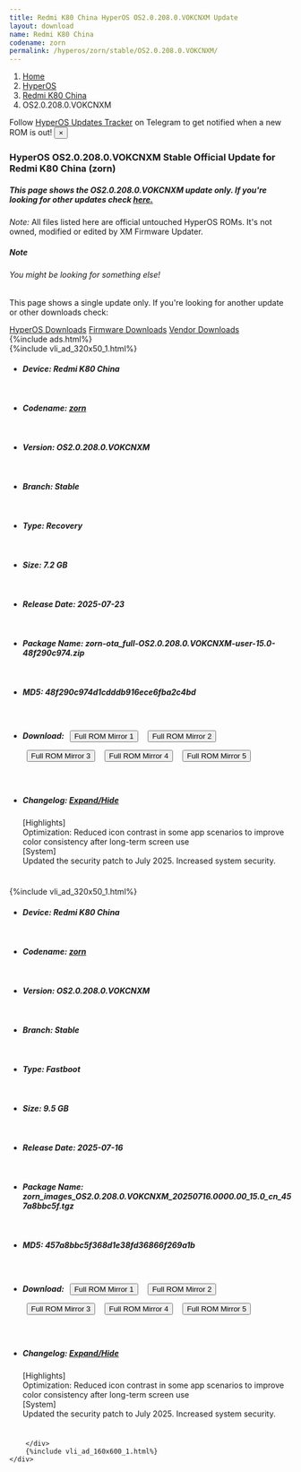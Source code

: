 ```yaml
---
title: Redmi K80 China HyperOS OS2.0.208.0.VOKCNXM Update
layout: download
name: Redmi K80 China
codename: zorn
permalink: /hyperos/zorn/stable/OS2.0.208.0.VOKCNXM/
---
```

<nav aria-label="breadcrumb">
    <ol class="breadcrumb">
        <li class="breadcrumb-item"><a href="/">Home</a></li>
        <li class="breadcrumb-item"><a href="/hyperos/">HyperOS</a></li>
        <li class="breadcrumb-item"><a href="/hyperos/zorn/">Redmi K80 China</a></li>
        <li class="breadcrumb-item active" aria-current="page">OS2.0.208.0.VOKCNXM</li>
    </ol>
</nav>
<div class="alert alert-primary alert-dismissible fade show" role="alert">
    Follow <a href="https://t.me/MIUIUpdatesTracker" class="alert-link">HyperOS Updates Tracker</a> on Telegram to get
    notified when a new ROM is out!
    <button type="button" class="close" data-dismiss="alert" aria-label="Close">
        <span aria-hidden="true">&times;</span>
    </button>
</div>
<div class="col-12 mx-auto">
    <h3 class="title bg-light p-2 rounded">HyperOS OS2.0.208.0.VOKCNXM Stable Official Update for Redmi K80 China (zorn)</h3>
    <h5>This page shows the OS2.0.208.0.VOKCNXM update only. If you're looking for other updates check
        <a href="/hyperos/zorn/">here.</a></h5>
    <p><i>Note: </i>All files listed here are official untouched HyperOS ROMs.
        It's not owned, modified or edited by XM Firmware Updater.</p>
    <div class="card">
        <div class="card-body">
            <h5 class="card-title">Note</h5>
            <h6 class="card-subtitle mb-2 text-muted">You might be looking for something else!</h6>
            <p class="card-text">This page shows a single update only.
                If you're looking for another update or other downloads check:</p>
            <a href="/hyperos/" class="card-link">HyperOS Downloads</a>
            <a href="/firmware/" class="card-link">Firmware Downloads</a>
            <a href="/vendor/" class="card-link">Vendor Downloads</a>
        </div>
    </div>
    {%include ads.html%}
    <div class="row justify-content-center">
        <div class="col-10" id="downloads">
                    <div class="card card-body">
            {%include vli_ad_320x50_1.html%}
            <ul class="list-unstyled">
                <li style="padding-bottom: 10px;">
                    <h5><b>Device: </b>Redmi K80 China</h5>
                </li>
                <li style="padding-bottom: 10px;">
                    <h5><b>Codename: </b> <a href="/hyperos/zorn/" target="_blank">zorn</a> </h5>
                </li>
                <li style="padding-bottom: 10px;">
                    <h5><b>Version: </b>OS2.0.208.0.VOKCNXM</h5>
                </li>
                <li style="padding-bottom: 10px;">
                    <h5><b>Branch: </b>Stable</h5>
                </li>
                <li style="padding-bottom: 10px;">
                    <h5><b>Type: </b>Recovery</h5>
                </li>
                <li style="padding-bottom: 10px;">
                    <h5><b>Size: </b>7.2 GB</h5>
                </li>
                <li style="padding-bottom: 10px;">
                    <h5><b>Release Date: </b>2025-07-23</h5>
                </li>
                <li style="padding-bottom: 10px;">
                    <h5><b>Package Name: </b><span id="filename" class="text-dark">zorn-ota_full-OS2.0.208.0.VOKCNXM-user-15.0-48f290c974.zip</span></h5>
                </li>
                <li style="padding-bottom: 10px;">
                    <h5><b>MD5: </b><span id="md5" class="text-muted">48f290c974d1cdddb916ece6fba2c4bd</span></h5>
                </li>
                <li style="padding-bottom: 10px;">
                    <h5><b>Download: </b> <button type="button" id="download" class="btn btn-primary" style="margin: 7px;" onclick="window.open('https://cdnorg.d.miui.com/OS2.0.208.0.VOKCNXM/zorn-ota_full-OS2.0.208.0.VOKCNXM-user-15.0-48f290c974.zip', '_blank');"><i class="fa fa-download"></i> Full ROM Mirror 1</button> <button type="button" id="download" class="btn btn-primary" style="margin: 7px;" onclick="window.open('https://bkt-sgp-miui-ota-update-alisgp.oss-ap-southeast-1.aliyuncs.com/OS2.0.208.0.VOKCNXM/zorn-ota_full-OS2.0.208.0.VOKCNXM-user-15.0-48f290c974.zip', '_blank');"><i class="fa fa-download"></i> Full ROM Mirror 2</button> <button type="button" id="download" class="btn btn-primary" style="margin: 7px;" onclick="window.open('https://bn.d.miui.com/OS2.0.208.0.VOKCNXM/zorn-ota_full-OS2.0.208.0.VOKCNXM-user-15.0-48f290c974.zip', '_blank');"><i class="fa fa-download"></i> Full ROM Mirror 3</button> <button type="button" id="download" class="btn btn-primary" style="margin: 7px;" onclick="window.open('https://bigota.d.miui.com/OS2.0.208.0.VOKCNXM/zorn-ota_full-OS2.0.208.0.VOKCNXM-user-15.0-48f290c974.zip', '_blank');"><i class="fa fa-download"></i> Full ROM Mirror 4</button> <button type="button" id="download" class="btn btn-primary" style="margin: 7px;" onclick="window.open('https://hugeota.d.miui.com/OS2.0.208.0.VOKCNXM/zorn-ota_full-OS2.0.208.0.VOKCNXM-user-15.0-48f290c974.zip', '_blank');"><i class="fa fa-download"></i> Full ROM Mirror 5</button></h5>
                </li>
                <li style="padding-bottom: 10px;">
                    <h5><b>Changelog: </b><a href="#zorn_1_changelog" data-toggle="collapse" role="button"
                            aria-expanded="false" aria-controls="zorn_1_changelog"> <i class="fa fa-arrow-down"
                                aria-hidden="true"></i> Expand/Hide</a></h5>
                    <div class="collapse" id="zorn_1_changelog">
                        <p id="changelog_text">[Highlights]<br>Optimization: Reduced icon contrast in some app scenarios to improve color consistency after long-term screen use<br>[System]<br>Updated the security patch to July 2025. Increased system security.</p>
                    </div>
                </li>
            </ul>
        </div>
        <div class="card card-body">
            {%include vli_ad_320x50_1.html%}
            <ul class="list-unstyled">
                <li style="padding-bottom: 10px;">
                    <h5><b>Device: </b>Redmi K80 China</h5>
                </li>
                <li style="padding-bottom: 10px;">
                    <h5><b>Codename: </b> <a href="/hyperos/zorn/" target="_blank">zorn</a> </h5>
                </li>
                <li style="padding-bottom: 10px;">
                    <h5><b>Version: </b>OS2.0.208.0.VOKCNXM</h5>
                </li>
                <li style="padding-bottom: 10px;">
                    <h5><b>Branch: </b>Stable</h5>
                </li>
                <li style="padding-bottom: 10px;">
                    <h5><b>Type: </b>Fastboot</h5>
                </li>
                <li style="padding-bottom: 10px;">
                    <h5><b>Size: </b>9.5 GB</h5>
                </li>
                <li style="padding-bottom: 10px;">
                    <h5><b>Release Date: </b>2025-07-16</h5>
                </li>
                <li style="padding-bottom: 10px;">
                    <h5><b>Package Name: </b><span id="filename" class="text-dark">zorn_images_OS2.0.208.0.VOKCNXM_20250716.0000.00_15.0_cn_457a8bbc5f.tgz</span></h5>
                </li>
                <li style="padding-bottom: 10px;">
                    <h5><b>MD5: </b><span id="md5" class="text-muted">457a8bbc5f368d1e38fd36866f269a1b</span></h5>
                </li>
                <li style="padding-bottom: 10px;">
                    <h5><b>Download: </b> <button type="button" id="download" class="btn btn-primary" style="margin: 7px;" onclick="window.open('https://cdnorg.d.miui.com/OS2.0.208.0.VOKCNXM/zorn_images_OS2.0.208.0.VOKCNXM_20250716.0000.00_15.0_cn_457a8bbc5f.tgz', '_blank');"><i class="fa fa-download"></i> Full ROM Mirror 1</button> <button type="button" id="download" class="btn btn-primary" style="margin: 7px;" onclick="window.open('https://bkt-sgp-miui-ota-update-alisgp.oss-ap-southeast-1.aliyuncs.com/OS2.0.208.0.VOKCNXM/zorn_images_OS2.0.208.0.VOKCNXM_20250716.0000.00_15.0_cn_457a8bbc5f.tgz', '_blank');"><i class="fa fa-download"></i> Full ROM Mirror 2</button> <button type="button" id="download" class="btn btn-primary" style="margin: 7px;" onclick="window.open('https://bn.d.miui.com/OS2.0.208.0.VOKCNXM/zorn_images_OS2.0.208.0.VOKCNXM_20250716.0000.00_15.0_cn_457a8bbc5f.tgz', '_blank');"><i class="fa fa-download"></i> Full ROM Mirror 3</button> <button type="button" id="download" class="btn btn-primary" style="margin: 7px;" onclick="window.open('https://bigota.d.miui.com/OS2.0.208.0.VOKCNXM/zorn_images_OS2.0.208.0.VOKCNXM_20250716.0000.00_15.0_cn_457a8bbc5f.tgz', '_blank');"><i class="fa fa-download"></i> Full ROM Mirror 4</button> <button type="button" id="download" class="btn btn-primary" style="margin: 7px;" onclick="window.open('https://hugeota.d.miui.com/OS2.0.208.0.VOKCNXM/zorn_images_OS2.0.208.0.VOKCNXM_20250716.0000.00_15.0_cn_457a8bbc5f.tgz', '_blank');"><i class="fa fa-download"></i> Full ROM Mirror 5</button></h5>
                </li>
                <li style="padding-bottom: 10px;">
                    <h5><b>Changelog: </b><a href="#zorn_2_changelog" data-toggle="collapse" role="button"
                            aria-expanded="false" aria-controls="zorn_2_changelog"> <i class="fa fa-arrow-down"
                                aria-hidden="true"></i> Expand/Hide</a></h5>
                    <div class="collapse" id="zorn_2_changelog">
                        <p id="changelog_text">[Highlights]<br>Optimization: Reduced icon contrast in some app scenarios to improve color consistency after long-term screen use<br>[System]<br>Updated the security patch to July 2025. Increased system security.</p>
                    </div>
                </li>
            </ul>
        </div>

        </div>
        {%include vli_ad_160x600_1.html%}
    </div>
</div>
